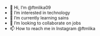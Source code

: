 - 👋 Hi, I’m @ftmlika09
- 👀 I’m interested in technology
- 🌱 I’m currently learning sains
- 💞️ I’m looking to collaborate on jobs
- 📫 How to reach me in Instagram @ftmlika 

<!---
ftmlika09/ftmlika09 is a ✨ special ✨ repository because its `README.md` (this file) appears on your GitHub profile.
You can click the Preview link to take a look at your changes.
--->
